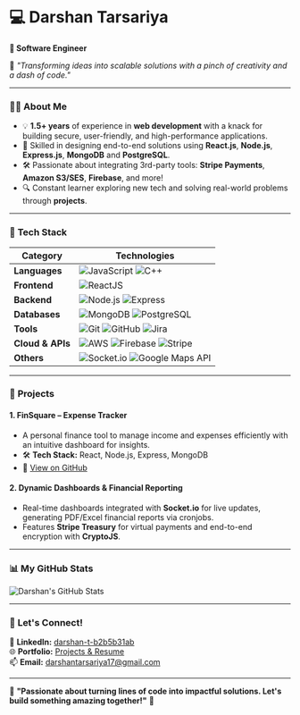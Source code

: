 # 💻 **Darshan Tarsariya**  
**🚀 Software Engineer**  

🔭 *"Transforming ideas into scalable solutions with a pinch of creativity and a dash of code."*  

---

### 👨‍💻 **About Me**  
- 💡 **1.5+ years** of experience in **web development** with a knack for building secure, user-friendly, and high-performance applications.  
- 💼 Skilled in designing end-to-end solutions using **React.js**, **Node.js**, **Express.js**, **MongoDB** and **PostgreSQL**.  
- 🛠️ Passionate about integrating 3rd-party tools: **Stripe Payments**, **Amazon S3/SES**, **Firebase**, and more!  
- 🔍 Constant learner exploring new tech and solving real-world problems through **projects**.  

---

### 🔧 **Tech Stack**  
| **Category**       | **Technologies**                                                                 |
|---------------------|-------------------------------------------------------------------------------|
| **Languages**       | ![JavaScript](https://img.shields.io/badge/JavaScript-323330?logo=javascript&logoColor=F7DF1E) ![C++](https://img.shields.io/badge/C++-00599C?logo=c%2B%2B&logoColor=white) |
| **Frontend**        | ![ReactJS](https://img.shields.io/badge/React-20232A?logo=react&logoColor=61DAFB) |
| **Backend**         | ![Node.js](https://img.shields.io/badge/Node.js-339933?logo=node.js&logoColor=white) ![Express](https://img.shields.io/badge/Express.js-000000?logo=express&logoColor=white) |
| **Databases**       | ![MongoDB](https://img.shields.io/badge/MongoDB-4EA94B?logo=mongodb&logoColor=white) ![PostgreSQL](https://img.shields.io/badge/PostgreSQL-316192?logo=postgresql&logoColor=white) |
| **Tools**           | ![Git](https://img.shields.io/badge/Git-F05032?logo=git&logoColor=white) ![GitHub](https://img.shields.io/badge/GitHub-181717?logo=github&logoColor=white) ![Jira](https://img.shields.io/badge/Jira-0052CC?logo=jira&logoColor=white) |
| **Cloud & APIs**    | ![AWS](https://img.shields.io/badge/AWS_S3-FF9900?logo=amazonaws&logoColor=white) ![Firebase](https://img.shields.io/badge/Firebase-FFCA28?logo=firebase&logoColor=black) ![Stripe](https://img.shields.io/badge/Stripe-008CDD?logo=stripe&logoColor=white) |
| **Others**          | ![Socket.io](https://img.shields.io/badge/Socket.io-010101?logo=socket.io&logoColor=white) ![Google Maps API](https://img.shields.io/badge/Google_Maps-4285F4?logo=googlemaps&logoColor=white) |

---

### 🚀 **Projects**  

#### 1. **FinSquare – Expense Tracker**  
- A personal finance tool to manage income and expenses efficiently with an intuitive dashboard for insights.  
- 🛠️ **Tech Stack:** React, Node.js, Express, MongoDB  
- 🔗 [View on GitHub](https://github.com/Darshan1606/Expense-Tracker)

#### 2. **Dynamic Dashboards & Financial Reporting**  
- Real-time dashboards integrated with **Socket.io** for live updates, generating PDF/Excel financial reports via cronjobs.  
- Features **Stripe Treasury** for virtual payments and end-to-end encryption with **CryptoJS**.  

---

### 📊 **My GitHub Stats**  
![Darshan's GitHub Stats](https://github-readme-stats.vercel.app/api?username=Darshan1606&show_icons=true&theme=tokyonight)  

---

### 🤝 **Let's Connect!**  
🔗 **LinkedIn:** [darshan-t-b2b5b31ab](https://www.linkedin.com/in/darshan-t-b2b5b31ab/)  
🌐 **Portfolio:** [Projects & Resume](https://drive.google.com/file/d/1Gn7yQf6E7n0mj1hCa8WQGznt6irq-jAJ/view?usp=sharing)  
📫 **Email:** darshantarsariya17@gmail.com  

---

🌟 **"Passionate about turning lines of code into impactful solutions. Let's build something amazing together!"** 🚀  
